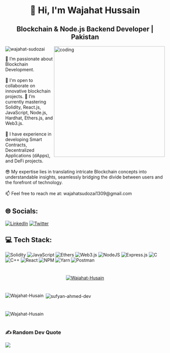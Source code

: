 <h1 align="center">👋 Hi, I'm Wajahat Hussain</h1>
<h2 align="center">Blockchain & Node.js Backend Developer | Pakistan</h2>
<img align="right" alt="coding" width="350" src="https://i.pinimg.com/originals/50/83/e0/5083e0a2a7dcaae07c142e8b87036a27.gif"/>
<p align="left"> <img src="https://komarev.com/ghpvc/?username=wajahat-sudozai&label=Profile%20views&color=0e75b6&style=flat" alt="wajahat-sudozai" /> </p>
🔭 I’m passionate about Blockchain Development.<br><br>
🤝 I'm open to collaborate on innovative blockchain projects.<br<br>
🌱 I’m currently mastering Solidity, React.js, JavaScript, Node.js, Hardhat, Ethers.js, and Web3.js.<br><br>
🌟 I have experience in developing Smart Contracts, Decentralized Applications (dApps), and DeFi projects.<br><br>
😎 My expertise lies in translating intricate Blockchain concepts into understandable insights, seamlessly bridging the divide between users and the forefront of technology.<br><br>
📫 Feel free to reach me at: wajahatsudozai1309@gmail.com


## 🌐 Socials:
[![LinkedIn](https://img.shields.io/badge/LinkedIn-%230077B5.svg?logo=linkedin&logoColor=white)](https://linkedin.com/in/wajahat-hussain-376a9321a/) [![Twitter](https://img.shields.io/badge/Twitter-%231DA1F2.svg?logo=Twitter&logoColor=white)](https://twitter.com/wajahat_sudozai) 

## 💻 Tech Stack:
![Solidity](https://img.shields.io/badge/Solidity-%23363636.svg?style=for-the-badge&logo=solidity&logoColor=white) ![JavaScript](https://img.shields.io/badge/javascript-%23323330.svg?style=for-the-badge&logo=javascript&logoColor=%23F7DF1E) ![Ethers](https://img.shields.io/badge/Ethers-%23363636.svg?style=for-the-badge&logo=ethers&logoColor=white) ![Web3.js](https://img.shields.io/badge/Web3-%23363636.svg?style=for-the-badge&logo=web3.js&logoColor=white) ![NodeJS](https://img.shields.io/badge/node.js-6DA55F?style=for-the-badge&logo=node.js&logoColor=white) ![Express.js](https://img.shields.io/badge/express.js-%23404d59.svg?style=for-the-badge&logo=express&logoColor=%2361DAFB) ![C](https://img.shields.io/badge/c-%2300599C.svg?style=for-the-badge&logo=c&logoColor=white) ![C++](https://img.shields.io/badge/c++-%2300599C.svg?style=for-the-badge&logo=c%2B%2B&logoColor=white) ![React](https://img.shields.io/badge/react-%2320232a.svg?style=for-the-badge&logo=react&logoColor=%2361DAFB) ![NPM](https://img.shields.io/badge/NPM-%23000000.svg?style=for-the-badge&logo=npm&logoColor=white) ![Yarn](https://img.shields.io/badge/yarn-%232C8EBB.svg?style=for-the-badge&logo=yarn&logoColor=white) ![Postman](https://img.shields.io/badge/Postman-FF6C37?style=for-the-badge&logo=postman&logoColor=white) 

<h1 align="center"></h1>
<p align="center"> <a href="https://github.com/ryo-ma/github-profile-trophy"><img src="https://github-profile-trophy.vercel.app/?username=Wajahat-Husain" alt="Wajahat-Husain"/></a></p>
<h1 align="center"></h1>


<p><img align="left" src="https://github-readme-streak-stats.herokuapp.com/?user=Wajahat-Husain&" alt="Wajahat-Husain" /></p>
<p>&nbsp;<img align="center" src="https://github-readme-stats.vercel.app/api?username=Wajahat-Husain&show_icons=true&locale=en" alt="sufyan-ahmed-dev" /></p>

<h1 align="center"></h1>
<p><img align="center" src="https://github-readme-stats.vercel.app/api/top-langs?username=Wajahat-Husain&show_icons=true&locale=en&layout=compact" alt="Wajahat-Husain" /></p>
<h1 align="center"></h1>


### ✍️ Random Dev Quote
![](https://quotes-github-readme.vercel.app/api?type=vetical&theme=radical)














